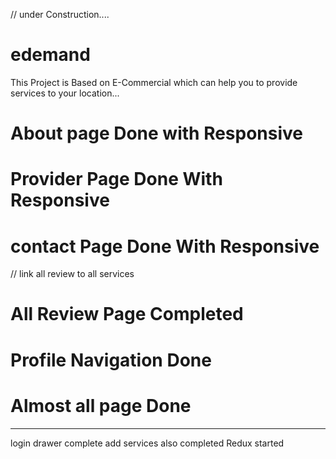 // under Construction....
# edemand 
This Project is Based on E-Commercial 
which can help you to provide services to your location...

# About page Done with Responsive
# Provider Page Done With Responsive
# contact Page Done With Responsive
// link all review to all services
# All Review Page Completed  
# Profile Navigation Done
# Almost all page Done 


----------------------------
login drawer complete
add services also completed
Redux started
